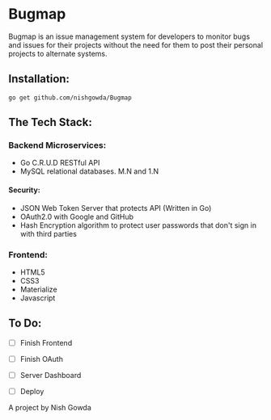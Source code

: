 # Bugmap
Bugmap is an issue management system for developers to monitor bugs and issues for their projects without the need for them to post their personal projects to alternate systems. 

## Installation:
```
go get github.com/nishgowda/Bugmap
```

## The Tech Stack:

### Backend Microservices:
- Go C.R.U.D RESTful API
- MySQL relational databases. M.N and 1.N

#### Security:
- JSON Web Token Server that protects API (Written in Go)
- OAuth2.0 with Google and GitHub
- Hash Encryption algorithm to protect user passwords that don't sign in with third parties

### Frontend: 
- HTML5
- CSS3
- Materialize
- Javascript

## To Do:
- [ ] Finish Frontend
- [ ] Finish OAuth
- [ ] Server Dashboard
- [ ] Deploy


A project by Nish Gowda